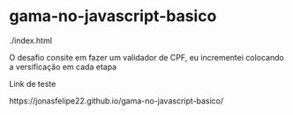 # gama-no-javascript-basico
<p>./index.html</p>
<p>O desafio consite em fazer um validador de CPF, eu incrementei colocando a versificação em cada etapa </p>
<p>Link de teste</p>
<p>https://jonasfelipe22.github.io/gama-no-javascript-basico/</p>